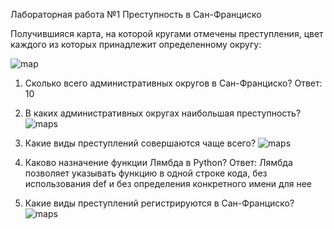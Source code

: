 Лабораторная работа №1
Преступность в Сан-Франциско

Получившияся карта, на которой кругами отмечены преступления, цвет каждого из которых принадлежит определенному округу: 

![map](https://i.imgur.com/E6NUCa1.png)

   
1. Сколько всего административных округов в Сан-Франциско? Ответ: 10

2. В каких административных округах наибольшая преступность?
![maps](https://i.imgur.com/qfNoN6D.png)


3. Какие виды преступлений совершаются чаще всего?
![maps](https://i.imgur.com/B1cP88o.png)

4. Каково назначение функции Лямбда в Python? Ответ: Лямбда позволяет указывать функцию в одной строке кода, без использования def и без определения конкретного имени для нее

5. Какие виды преступлений регистрируются в Сан-Франциско?
![maps](https://i.imgur.com/p9LQZRC.png)



